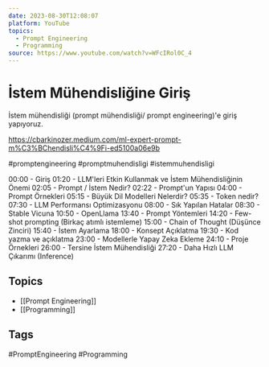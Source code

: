 ```yaml
---
date: 2023-08-30T12:08:07
platform: YouTube
topics:
  - Prompt Engineering
  - Programming
source: https://www.youtube.com/watch?v=WFcIRol0C_4
---
```

# İstem Mühendisliğine Giriş

İstem mühendisliği (prompt mühendisliği/ prompt engineering)'e giriş yapıyoruz.

https://cbarkinozer.medium.com/ml-expert-prompt-m%C3%BChendisli%C4%9Fi-ed5100a06e9b


#promptengineering   #promptmuhendisligi #istemmuhendisligi

00:00 - Giriş
01:20 - LLM'leri Etkin Kullanmak ve İstem Mühendisliğinin Önemi
02:05 - Prompt / İstem Nedir?
02:22 - Prompt'un Yapısı
04:00 - Prompt Örnekleri
05:15 - Büyük Dil Modelleri Nelerdir?
05:35 - Token nedir?
07:30 - LLM Performansı Optimizasyonu
08:00 - Sık Yapılan Hatalar
08:30 - Stable Vicuna
10:50 - OpenLlama
13:40 - Prompt Yöntemleri
14:20 - Few-shot prompting (Birkaç atımlı istemleme)
15:00 - Chain of Thought (Düşünce Zinciri)
15:40 - İstem Ayarlama
18:00 - Konsept Açıklatma
19:30 - Kod yazma ve açıklatma
23:00 - Modellerle Yapay Zeka Ekleme
24:10 - Proje Örnekleri
26:00 - Tersine İstem Mühendisliği
27:20 - Daha Hızlı LLM Çıkarımı (Inference)

## Topics
- [[Prompt Engineering]]
- [[Programming]]

## Tags
#PromptEngineering #Programming